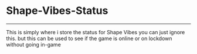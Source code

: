 # Shape-Vibes-Status

--------------------

This is simply where i store the status for Shape Vibes you can just ignore this.
but this can be used to see if the game is online or on lockdown without going in-game
